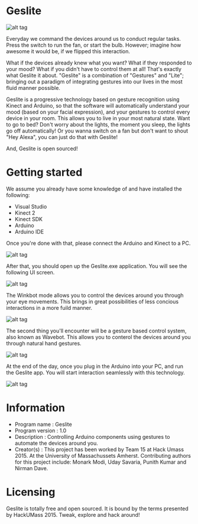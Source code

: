 Geslite
=======

![alt tag](http://4.bp.blogspot.com/-pbp1BBmr13Q/Vizvh9MEKxI/AAAAAAAACQc/iOdbEWShxi0/s1600/GESLITE.png)

Everyday we command the devices around us to conduct regular tasks. Press the switch to run the fan, or start the bulb. However; imagine how awesome it would be, if we flipped this interaction.

What if the devices already knew what you want? What if they responded to your mood? What if you didn't have to control them at all! That's exactly what Geslite it about. "Geslite" is a combination of "Gestures" and "Lite"; bringing out a paradigm of integrating gestures into our lives in the most fluid manner possible.

Geslite is a progressive technology based on gesture recognition using Kinect and Arduino, so that the software will automatically understand your mood (based on your facial expression), and your gestures to control every device in your room. This allows you to live in your most natural state. Want to go to bed? Don't worry about the lights, the moment you sleep, the lights go off automatically! Or you wanna switch on a fan but don't want to shout "Hey Alexa", you can just do that with Geslite!

And, Geslite is open sourced!

Getting started
=======
We assume you already have some knowledge of and have installed the following:
* Visual Studio
* Kinect 2
* Kinect SDK
* Arduino
* Arduino IDE

Once you're done with that, please connect the Arduino and Kinect to a PC.

![alt tag](http://4.bp.blogspot.com/-3fBOP6_cGJY/Viy6gxRxszI/AAAAAAAACPw/5qju_VgPYJg/s1600/12179796_10206197159860992_1265554579_n.jpg)

After that, you should open up the Geslite.exe application. You will see the following UI screen.

![alt tag](http://4.bp.blogspot.com/-IXu-XfxCDzI/Viy6g-zW9kI/AAAAAAAACPs/sFksxDhqSa8/s1600/12178155_10206197164181100_1335809015_n.jpg)

The Winkbot mode allows you to control the devices around you through your eye movements. This brings in great possibilities of less concious interactions in a more fuild manner.

![alt tag](http://2.bp.blogspot.com/-VL1HLFgj_xY/Viy6g3rvLCI/AAAAAAAACP0/Gh741Ah-KHA/s1600/12177326_10206197166341154_737826301_o.jpg)

The second thing you'll encounter will be a gesture based control system, also known as Wavebot. This allows you to conterol the devices around you through natural hand gestures.

![alt tag](http://1.bp.blogspot.com/--f3BV3p2inI/Viy7Ef1obkI/AAAAAAAACQM/AHt5WFQnrS8/s1600/12176326_10206197175261377_1035686081_o.jpg)

At the end of the day, once you plug in the Arduino into your PC, and run the Geslite app. You will start interaction seamlessly with this technology.

![alt tag](http://1.bp.blogspot.com/-XcBhYAlY6x8/Viy68RTZyPI/AAAAAAAACQE/SszpvohcfdQ/s1600/IMG_1171%2B3.jpg)

Information
=======
* Program name : Geslite
* Program version : 1.0
* Description : Controlling Arduino components using gestures to automate the devices around you.
* Creator(s) : This project has been worked by Team 15 at Hack Umass 2015. At the University of Massachussets Amherst. Contributing authors for this project include: Monark Modi, Uday Savaria, Punith Kumar and Nirman Dave.

Licensing
=======
Geslite is totally free and open sourced. It is bound by the terms presented by HackUMass 2015.
Tweak, explore and hack around!
